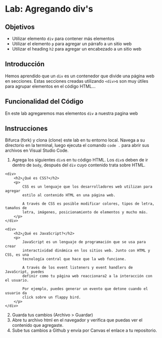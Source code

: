 # Lab: Agregando div's

## Objetivos
- Utilizar elemento `div` para contener más elementos
- Utilizar el elemento `p` para agregar un párrafo a un sitio web
- Utilizar el heading `h2` para agregar un encabezado a un sitio web

## Introducción 
Hemos aprendido que un `div` es un contenedor que divide una página web en secciones. Estas secciones creadas utilizando `<div>`s son muy útiles para agrupar elementos en el código HTML...

## Funcionalidad del Código
En este lab agregaremos mas elementos `div` a nuestra pagina web

## Instrucciones
Bifurca (fork) y clona (clone) este lab en tu entorno local. Navega a su directorio en la terminal, luego ejecuta el comando `code .` para abrir sus archivos en Visual Studio Code. 

1. Agrega los siguientes `div`s en tu código HTML. Los `div`s deben de ir dentro de `body`, después del `div` cuyo contenido trata sobre HTML.

```
<div>
    <h2>¿Qué es CSS?</h2>
    <p>
        CSS es un lenguaje que los desarrolladores web utilizan para agregar 
        estilo al contenido HTML en una página web.

        A través de CSS es posible modificar colores, tipos de letra, tamaños de 
        letra, imágenes, posicionamiento de elementos y mucho más.
    </p>
</div>

<div>
    <h2>¿Qué es JavaScript?</h2>
    <p>
        JavaScript es un lenguaje de programación que se usa para crear 
        interactividad dinámica en los sitios web. Junto con HTML y CSS, es una 
        tecnología central que hace que la web funcione.

        A través de los event listeners y event handlers de JavaScript, puedes 
        definir como tu página web reaccionara2 a la interacción con el usuario.

        Por ejemplo, puedes generar un evento que detone cuando el usuario da 
        click sobre un flappy bird.
    </p>
</div>

```
2. Guarda tus cambios (Archivo > Guardar)
3. Abre tu archivo html en el navegador y verifica que puedas ver el contenido que agregaste.
4. Sube tus cambios a Github y envía por Canvas el enlace a tu repositorio.